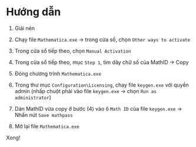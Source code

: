 # Hướng dẫn
1. Giải nén
2. Chạy file `Mathematica.exe` $\to$ trong cửa sổ, chọn `Other ways to activate`
3. Trong cửa sổ tiếp theo, chọn `Manual Activation`
4. Trong cửa sổ tiếp theo, mục `Step 1`, tìm dãy chữ số của MathID $\to$ Copy
5. Đóng chương trình `Mathematica.exe`

6. Trong thư mục `Configuration\Licensing`, chạy file `keygen.exe` với quyền admin (nhấp chuột phải vào file `keygen.exe` $\to$ chọn `Run as administrator`)
7. Dán MathID vừa copy ở bước (4) vào ô `Math ID` của file `keygen.exe` $\to$ Nhấn nút `Save mathpass`
8. Mở lại file `Mathematica.exe`

Xong!
